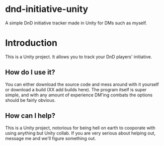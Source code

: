 # dnd-initiative-unity

A simple DnD initiative tracker made in Unity for DMs such as myself.

# Introduction

This is a Unity project. It allows you to track your DnD players' initiative.

## How do I use it?

You can either download the source code and mess around with it yourself or download a build (XX add builds here).
The program itself is super simple, and with any amount of experience DM'ing combats the options should be fairly obvious.

## How can I help?

This is a Unity project, notorious for being hell on earth to cooporate with using anything but Unity collab. 
If you are very serious about helping out, message me and we'll figure something out.
